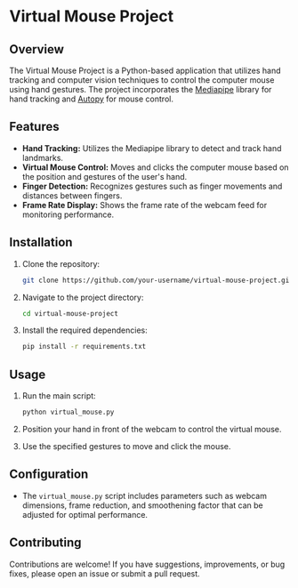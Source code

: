 # Virtual Mouse Project

## Overview

The Virtual Mouse Project is a Python-based application that utilizes hand tracking and computer vision techniques to control the computer mouse using hand gestures. The project incorporates the [Mediapipe](https://mediapipe.dev/) library for hand tracking and [Autopy](https://pypi.org/project/autopy/) for mouse control.

## Features

- **Hand Tracking:** Utilizes the Mediapipe library to detect and track hand landmarks.
- **Virtual Mouse Control:** Moves and clicks the computer mouse based on the position and gestures of the user's hand.
- **Finger Detection:** Recognizes gestures such as finger movements and distances between fingers.
- **Frame Rate Display:** Shows the frame rate of the webcam feed for monitoring performance.

## Installation

1. Clone the repository:

   ```bash
   git clone https://github.com/your-username/virtual-mouse-project.git
   ```

2. Navigate to the project directory:

   ```bash
   cd virtual-mouse-project
   ```

3. Install the required dependencies:

   ```bash
   pip install -r requirements.txt
   ```

## Usage

1. Run the main script:

   ```bash
   python virtual_mouse.py
   ```

2. Position your hand in front of the webcam to control the virtual mouse.
3. Use the specified gestures to move and click the mouse.

## Configuration

- The `virtual_mouse.py` script includes parameters such as webcam dimensions, frame reduction, and smoothening factor that can be adjusted for optimal performance.

## Contributing

Contributions are welcome! If you have suggestions, improvements, or bug fixes, please open an issue or submit a pull request.
